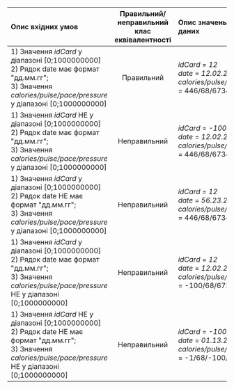 |Опис вхідних умов|Правильний/неправильний <br> клас еквівалентності|Опис значень вхідних даних|
|:-|:-:|:-|
|1) Значення *idCard* у діапазоні [0;1000000000]<br>2) Рядок date має формат "дд.мм.гг"; <br>3) Значення *calories/pulse/pace/pressure* у діапазоні [0;1000000000] | Правильний |  *idCard* = *12* <br> *date* = *12.02.22* <br>*calories/pulse/pace/pressure* = 446/68/6734/118 |
|1) Значення *idCard* НЕ у діапазоні [0;1000000000]<br>2) Рядок date має формат "дд.мм.гг"; <br>3) Значення *calories/pulse/pace/pressure* у діапазоні [0;1000000000] | Неправильний |  *idCard* = *-100* <br> *date* = *12.02.22* <br>*calories/pulse/pace/pressure* = 446/68/6734/118 |
|1) Значення *idCard* у діапазоні [0;1000000000]<br>2) Рядок date НЕ має формат "дд.мм.гг"; <br>3) Значення *calories/pulse/pace/pressure* у діапазоні [0;1000000000] | Неправильний |  *idCard* = *12* <br> *date* = *56.23.22* <br>*calories/pulse/pace/pressure* = 446/68/6734/118 |
|1) Значення *idCard* у діапазоні [0;1000000000]<br>2) Рядок date має формат "дд.мм.гг"; <br>3) Значення *calories/pulse/pace/pressure* НЕ у діапазоні [0;1000000000] | Неправильний |  *idCard* = *12* <br> *date* = *12.02.22* <br>*calories/pulse/pace/pressure* = -100/68/6734/118 |
|1) Значення *idCard* НЕ у діапазоні [0;1000000000]<br>2) Рядок date НЕ має формат "дд.мм.гг"; <br>3) Значення *calories/pulse/pace/pressure* НЕ у діапазоні [0;1000000000] | Неправильний |  *idCard* = *-10000000* <br> *date* = *01.13.26* <br>*calories/pulse/pace/pressure* = -1/68/-100/118 |